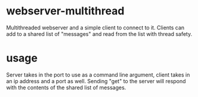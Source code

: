 # webserver-multithread
Multithreaded webserver and a simple client to connect to it. Clients can add to a shared list of "messages" and read from the list with thread safety.

# usage
Server takes in the port to use as a command line argument, client takes in an ip address and a port as well. 
Sending "get" to the server will respond with the contents of the shared list of messages.
